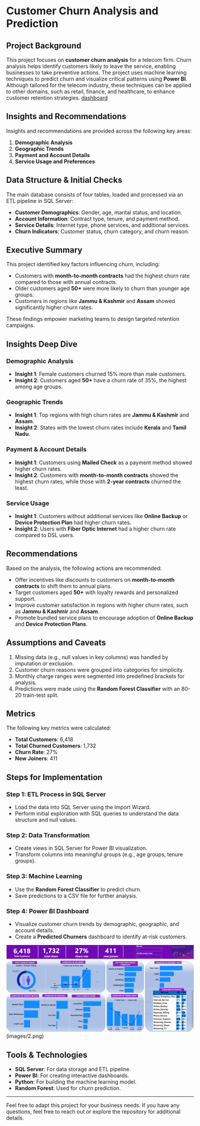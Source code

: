 # Customer Churn Analysis and Prediction

## Project Background
This project focuses on **customer churn analysis** for a telecom firm. Churn analysis helps identify customers likely to leave the service, enabling businesses to take preventive actions. The project uses machine learning techniques to predict churn and visualize critical patterns using **Power BI**. Although tailored for the telecom industry, these techniques can be applied to other domains, such as retail, finance, and healthcare, to enhance customer retention strategies.
[dashboard](images/1.png)
## Insights and Recommendations
Insights and recommendations are provided across the following key areas:

1. **Demographic Analysis**
2. **Geographic Trends**
3. **Payment and Account Details**
4. **Service Usage and Preferences**

## Data Structure & Initial Checks
The main database consists of four tables, loaded and processed via an ETL pipeline in SQL Server:

- **Customer Demographics**: Gender, age, marital status, and location.
- **Account Information**: Contract type, tenure, and payment method.
- **Service Details**: Internet type, phone services, and additional services.
- **Churn Indicators**: Customer status, churn category, and churn reason.


## Executive Summary
This project identified key factors influencing churn, including:
- Customers with **month-to-month contracts** had the highest churn rate compared to those with annual contracts.
- Older customers aged **50+** were more likely to churn than younger age groups.
- Customers in regions like **Jammu & Kashmir** and **Assam** showed significantly higher churn rates.

These findings empower marketing teams to design targeted retention campaigns.  

## Insights Deep Dive

### **Demographic Analysis**
- **Insight 1**: Female customers churned 15% more than male customers.
- **Insight 2**: Customers aged **50+** have a churn rate of 35%, the highest among age groups.

### **Geographic Trends**
- **Insight 1**: Top regions with high churn rates are **Jammu & Kashmir** and **Assam**.
- **Insight 2**: States with the lowest churn rates include **Kerala** and **Tamil Nadu**.

### **Payment & Account Details**
- **Insight 1**: Customers using **Mailed Check** as a payment method showed higher churn rates.
- **Insight 2**: Customers with **month-to-month contracts** showed the highest churn rates, while those with **2-year contracts** churned the least.

### **Service Usage**
- **Insight 1**: Customers without additional services like **Online Backup** or **Device Protection Plan** had higher churn rates.
- **Insight 2**: Users with **Fiber Optic Internet** had a higher churn rate compared to DSL users.

## Recommendations
Based on the analysis, the following actions are recommended:
- Offer incentives like discounts to customers on **month-to-month contracts** to shift them to annual plans.
- Target customers aged **50+** with loyalty rewards and personalized support.
- Improve customer satisfaction in regions with higher churn rates, such as **Jammu & Kashmir** and **Assam**.
- Promote bundled service plans to encourage adoption of **Online Backup** and **Device Protection Plans**.

## Assumptions and Caveats
1. Missing data (e.g., null values in key columns) was handled by imputation or exclusion.
2. Customer churn reasons were grouped into categories for simplicity.
3. Monthly charge ranges were segmented into predefined brackets for analysis.
4. Predictions were made using the **Random Forest Classifier** with an 80-20 train-test split.

## Metrics
The following key metrics were calculated:
- **Total Customers**: 6,418
- **Total Churned Customers**: 1,732
- **Churn Rate**: 27%
- **New Joiners**: 411

## Steps for Implementation

### Step 1: ETL Process in SQL Server
- Load the data into SQL Server using the Import Wizard.
- Perform initial exploration with SQL queries to understand the data structure and null values.

### Step 2: Data Transformation
- Create views in SQL Server for Power BI visualization.
- Transform columns into meaningful groups (e.g., age groups, tenure groups).

### Step 3: Machine Learning
- Use the **Random Forest Classifier** to predict churn.
- Save predictions to a CSV file for further analysis.

### Step 4: Power BI Dashboard
- Visualize customer churn trends by demographic, geographic, and account details.
- Create a **Predicted Churners** dashboard to identify at-risk customers.

![dashboard](images/1.png)(images/2.png)

## Tools & Technologies
- **SQL Server**: For data storage and ETL pipeline.
- **Power BI**: For creating interactive dashboards.
- **Python**: For building the machine learning model.
- **Random Forest**: Used for churn prediction.

---

Feel free to adapt this project for your business needs. If you have any questions, feel free to reach out or explore the repository for additional details.
